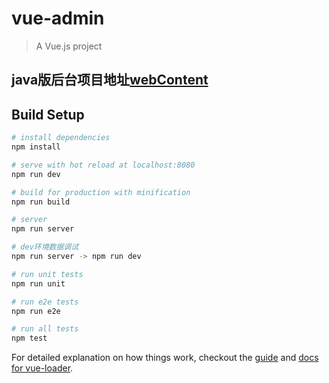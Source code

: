 # vue-admin

> A Vue.js project
## java版后台项目地址[webContent](https://github.com/slipkinem/webContent)

## Build Setup

``` bash
# install dependencies
npm install

# serve with hot reload at localhost:8080
npm run dev

# build for production with minification
npm run build

# server
npm run server

# dev环境数据调试
npm run server -> npm run dev

# run unit tests
npm run unit

# run e2e tests
npm run e2e

# run all tests
npm test
```

For detailed explanation on how things work, checkout the [guide](http://vuejs-templates.github.io/webpack/) and [docs for vue-loader](http://vuejs.github.io/vue-loader).
